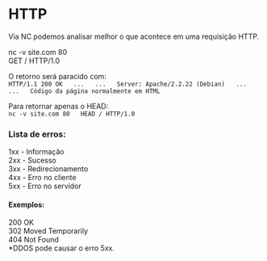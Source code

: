 # HTTP

Via NC podemos analisar melhor o que acontece em uma requisição HTTP.

nc -v site.com 80  
GET / HTTP/1.0

O retorno será paracido com:  
``HTTP/1.1 200 OK  
...  
...  
Server: Apache/2.2.22 (Debian)  
...  
...  
Código da página normalmente em HTML``  

Para retornar apenas o HEAD:  
``nc -v site.com 80  
HEAD / HTTP/1.0``  

### Lista de erros:  
1xx - Informação  
2xx - Sucesso  
3xx - Redirecionamento  
4xx - Erro no cliente  
5xx - Erro no servidor  

#### Exemplos:  
200 OK  
302 Moved Temporarily  
404 Not Found  
*DDOS pode causar o erro 5xx.  

